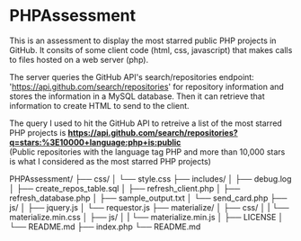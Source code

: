 # PHPAssessment
This is an assessment to display the most starred public PHP projects in GitHub. It consits of some client code (html, css, javascript) that makes calls to files hosted on a web server (php).

The server queries the GitHub API's search/repositories endpoint: 'https://api.github.com/search/repositories' for repository information and stores the information in a MySQL database. Then it can retrieve that information to create HTML to send to the client.

The query I used to hit the GitHub API to retreive a list of the most starred PHP projects is 
   **https://api.github.com/search/repositories?q=stars:%3E10000+language:php+is:public**   
(Public repositories with the language tag PHP and more than 10,000 stars is what I considered as the most starred PHP projects)

PHPAssessment/
  ├── css/
  │    └── style.css
  ├── includes/
  │    ├── debug.log
  │    ├── create_repos_table.sql
  │    ├── refresh_client.php
  │    ├── refresh_database.php
  │    ├── sample_output.txt
  │    └── send_card.php
  ├── js/
  │    ├── jquery.js
  │    └── requestor.js
  ├── materialize/
  │    ├── css/
  │    |	└── materialize.min.css
  │    ├── js/
  │    |	└── materialize.min.js
  │    ├── LICENSE
  │    └── README.md
  ├── index.php
  └── README.md
